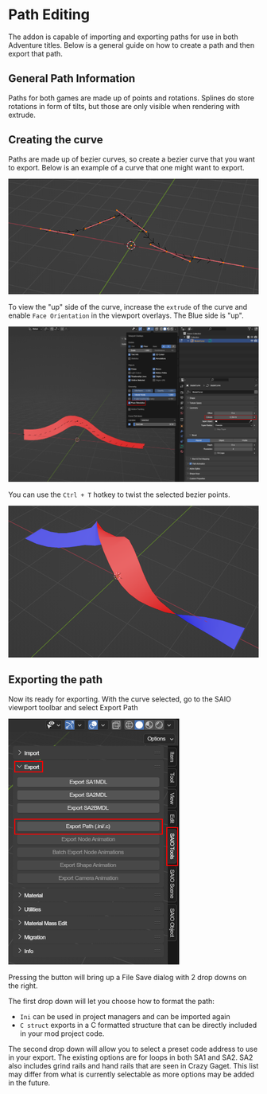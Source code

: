 # Path Editing
The addon is capable of importing and exporting paths for use in both Adventure titles. Below is a general guide on how to create a path and then export that path.

## General Path Information
Paths for both games are made up of points and rotations. Splines do store rotations in form of tilts, but those are only visible when rendering with extrude.

## Creating the curve
Paths are made up of bezier curves, so create a bezier curve that you want to export. Below is an example of a curve that one might want to export.

[![](../img/guide_path_1.png)](../img/guide_path_1.png)

To view the "up" side of the curve, increase the `extrude` of the curve and enable `Face Orientation` in the viewport overlays. The Blue side is "up".

[![](../img/guide_path_2.png)](../img/guide_path_2.png)

You can use the `Ctrl + T` hotkey to twist the selected bezier points.

[![](../img/guide_path_3.png)](../img/guide_path_3.png)

## Exporting the path

Now its ready for exporting. With the curve selected, go to the SAIO viewport toolbar and select Export Path

[![](../img/guide_path_4.png)](../img/guide_path_4.png)

Pressing the button will bring up a File Save dialog with 2 drop downs on the right.

The first drop down will let you choose how to format the path:

- `Ini` can be used in project managers and can be imported again
- `C struct` exports in a C formatted structure that can be directly included in your mod project code.

The second drop down will allow you to select a preset code address to use in your export. The existing options are for loops in both SA1 and SA2. SA2 also includes grind rails and hand rails that are seen in Crazy Gaget. This list may differ from what is currently selectable as more options may be added in the future.

